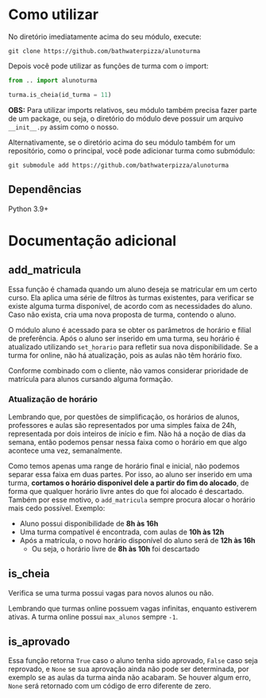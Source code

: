 # Como utilizar

No diretório imediatamente acima do seu módulo, execute:

`git clone https://github.com/bathwaterpizza/alunoturma`

Depois você pode utilizar as funções de turma com o import:

```Python
from .. import alunoturma

turma.is_cheia(id_turma = 11)
```

**OBS:** Para utilizar imports relativos, seu módulo também precisa fazer parte de um package, ou seja, o diretório do módulo deve possuir um arquivo `__init__.py` assim como o nosso.

Alternativamente, se o diretório acima do seu módulo também for um repositório, como o principal, você pode adicionar turma como submódulo:

`git submodule add https://github.com/bathwaterpizza/alunoturma`

## Dependências

Python 3.9+

# Documentação adicional

## add_matricula

Essa função é chamada quando um aluno deseja se matricular em um certo curso. Ela aplica uma série de filtros às turmas existentes, para verificar se existe alguma turma disponível, de acordo com as necessidades do aluno. Caso não exista, cria uma nova proposta de turma, contendo o aluno.

O módulo aluno é acessado para se obter os parâmetros de horário e filial de preferência. Após o aluno ser inserido em uma turma, seu horário é atualizado utilizando `set_horario` para refletir sua nova disponibilidade. Se a turma for online, não há atualização, pois as aulas não têm horário fixo.

Conforme combinado com o cliente, não vamos considerar prioridade de matrícula para alunos cursando alguma formação.

### Atualização de horário

Lembrando que, por questões de simplificação, os horários de alunos, professores e aulas são representados por uma simples faixa de 24h, representada por dois inteiros de início e fim. Não há a noção de dias da semana, então podemos pensar nessa faixa como o horário em que algo acontece uma vez, semanalmente.

Como temos apenas uma range de horário final e inicial, não podemos separar essa faixa em duas partes. Por isso, ao aluno ser inserido em uma turma, **cortamos o horário disponível dele a partir do fim do alocado**, de forma que qualquer horário livre antes do que foi alocado é descartado. Também por esse motivo, o `add_matricula` sempre procura alocar o horário mais cedo possível. Exemplo:

- Aluno possui disponibilidade de **8h às 16h**
- Uma turma compatível é encontrada, com aulas de **10h às 12h**
- Após a matrícula, o novo horário disponível do aluno será de **12h às 16h**
  - Ou seja, o horário livre de **8h às 10h** foi descartado

## is_cheia

Verifica se uma turma possui vagas para novos alunos ou não.

Lembrando que turmas online possuem vagas infinitas, enquanto estiverem ativas. A turma online possui `max_alunos` sempre `-1`.

## is_aprovado

Essa função retorna `True` caso o aluno tenha sido aprovado, `False` caso seja reprovado, e `None` se sua aprovação ainda não pode ser determinada, por exemplo se as aulas da turma ainda não acabaram. Se houver algum erro, `None` será retornado com um código de erro diferente de zero.

